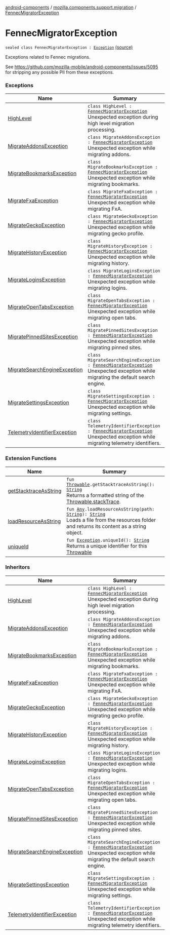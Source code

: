[android-components](../../index.md) / [mozilla.components.support.migration](../index.md) / [FennecMigratorException](./index.md)

# FennecMigratorException

`sealed class FennecMigratorException : `[`Exception`](https://kotlinlang.org/api/latest/jvm/stdlib/kotlin/-exception/index.html) [(source)](https://github.com/mozilla-mobile/android-components/blob/master/components/support/migration/src/main/java/mozilla/components/support/migration/FennecMigrator.kt#L138)

Exceptions related to Fennec migrations.

See https://github.com/mozilla-mobile/android-components/issues/5095 for stripping any possible PII from these
exceptions.

### Exceptions

| Name | Summary |
|---|---|
| [HighLevel](-high-level/index.md) | `class HighLevel : `[`FennecMigratorException`](./index.md)<br>Unexpected exception during high level migration processing. |
| [MigrateAddonsException](-migrate-addons-exception/index.md) | `class MigrateAddonsException : `[`FennecMigratorException`](./index.md)<br>Unexpected exception while migrating addons. |
| [MigrateBookmarksException](-migrate-bookmarks-exception/index.md) | `class MigrateBookmarksException : `[`FennecMigratorException`](./index.md)<br>Unexpected exception while migrating bookmarks. |
| [MigrateFxaException](-migrate-fxa-exception/index.md) | `class MigrateFxaException : `[`FennecMigratorException`](./index.md)<br>Unexpected exception while migrating FxA. |
| [MigrateGeckoException](-migrate-gecko-exception/index.md) | `class MigrateGeckoException : `[`FennecMigratorException`](./index.md)<br>Unexpected exception while migrating gecko profile. |
| [MigrateHistoryException](-migrate-history-exception/index.md) | `class MigrateHistoryException : `[`FennecMigratorException`](./index.md)<br>Unexpected exception while migrating history. |
| [MigrateLoginsException](-migrate-logins-exception/index.md) | `class MigrateLoginsException : `[`FennecMigratorException`](./index.md)<br>Unexpected exception while migrating logins. |
| [MigrateOpenTabsException](-migrate-open-tabs-exception/index.md) | `class MigrateOpenTabsException : `[`FennecMigratorException`](./index.md)<br>Unexpected exception while migrating open tabs. |
| [MigratePinnedSitesException](-migrate-pinned-sites-exception/index.md) | `class MigratePinnedSitesException : `[`FennecMigratorException`](./index.md)<br>Unexpected exception while migrating pinned sites. |
| [MigrateSearchEngineException](-migrate-search-engine-exception/index.md) | `class MigrateSearchEngineException : `[`FennecMigratorException`](./index.md)<br>Unexpected exception while migrating the default search engine. |
| [MigrateSettingsException](-migrate-settings-exception/index.md) | `class MigrateSettingsException : `[`FennecMigratorException`](./index.md)<br>Unexpected exception while migrating settings. |
| [TelemetryIdentifierException](-telemetry-identifier-exception/index.md) | `class TelemetryIdentifierException : `[`FennecMigratorException`](./index.md)<br>Unexpected exception while migrating telemetry identifiers. |

### Extension Functions

| Name | Summary |
|---|---|
| [getStacktraceAsString](../../mozilla.components.support.base.ext/kotlin.-throwable/get-stacktrace-as-string.md) | `fun `[`Throwable`](https://kotlinlang.org/api/latest/jvm/stdlib/kotlin/-throwable/index.html)`.getStacktraceAsString(): `[`String`](https://kotlinlang.org/api/latest/jvm/stdlib/kotlin/-string/index.html)<br>Returns a formatted string of the [Throwable.stackTrace](https://kotlinlang.org/api/latest/jvm/stdlib/kotlin/stack-trace.html). |
| [loadResourceAsString](../../mozilla.components.support.test.file/kotlin.-any/load-resource-as-string.md) | `fun `[`Any`](https://kotlinlang.org/api/latest/jvm/stdlib/kotlin/-any/index.html)`.loadResourceAsString(path: `[`String`](https://kotlinlang.org/api/latest/jvm/stdlib/kotlin/-string/index.html)`): `[`String`](https://kotlinlang.org/api/latest/jvm/stdlib/kotlin/-string/index.html)<br>Loads a file from the resources folder and returns its content as a string object. |
| [uniqueId](../java.lang.-exception/unique-id.md) | `fun `[`Exception`](https://kotlinlang.org/api/latest/jvm/stdlib/kotlin/-exception/index.html)`.uniqueId(): `[`String`](https://kotlinlang.org/api/latest/jvm/stdlib/kotlin/-string/index.html)<br>Returns a unique identifier for this [Throwable](https://kotlinlang.org/api/latest/jvm/stdlib/kotlin/-throwable/index.html) |

### Inheritors

| Name | Summary |
|---|---|
| [HighLevel](-high-level/index.md) | `class HighLevel : `[`FennecMigratorException`](./index.md)<br>Unexpected exception during high level migration processing. |
| [MigrateAddonsException](-migrate-addons-exception/index.md) | `class MigrateAddonsException : `[`FennecMigratorException`](./index.md)<br>Unexpected exception while migrating addons. |
| [MigrateBookmarksException](-migrate-bookmarks-exception/index.md) | `class MigrateBookmarksException : `[`FennecMigratorException`](./index.md)<br>Unexpected exception while migrating bookmarks. |
| [MigrateFxaException](-migrate-fxa-exception/index.md) | `class MigrateFxaException : `[`FennecMigratorException`](./index.md)<br>Unexpected exception while migrating FxA. |
| [MigrateGeckoException](-migrate-gecko-exception/index.md) | `class MigrateGeckoException : `[`FennecMigratorException`](./index.md)<br>Unexpected exception while migrating gecko profile. |
| [MigrateHistoryException](-migrate-history-exception/index.md) | `class MigrateHistoryException : `[`FennecMigratorException`](./index.md)<br>Unexpected exception while migrating history. |
| [MigrateLoginsException](-migrate-logins-exception/index.md) | `class MigrateLoginsException : `[`FennecMigratorException`](./index.md)<br>Unexpected exception while migrating logins. |
| [MigrateOpenTabsException](-migrate-open-tabs-exception/index.md) | `class MigrateOpenTabsException : `[`FennecMigratorException`](./index.md)<br>Unexpected exception while migrating open tabs. |
| [MigratePinnedSitesException](-migrate-pinned-sites-exception/index.md) | `class MigratePinnedSitesException : `[`FennecMigratorException`](./index.md)<br>Unexpected exception while migrating pinned sites. |
| [MigrateSearchEngineException](-migrate-search-engine-exception/index.md) | `class MigrateSearchEngineException : `[`FennecMigratorException`](./index.md)<br>Unexpected exception while migrating the default search engine. |
| [MigrateSettingsException](-migrate-settings-exception/index.md) | `class MigrateSettingsException : `[`FennecMigratorException`](./index.md)<br>Unexpected exception while migrating settings. |
| [TelemetryIdentifierException](-telemetry-identifier-exception/index.md) | `class TelemetryIdentifierException : `[`FennecMigratorException`](./index.md)<br>Unexpected exception while migrating telemetry identifiers. |
